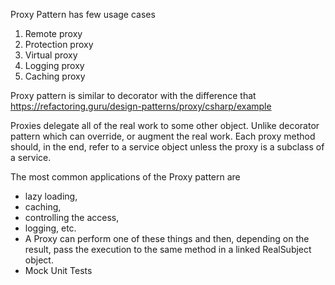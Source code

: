 ﻿Proxy Pattern has few usage cases
1) Remote proxy
2) Protection proxy
3) Virtual proxy
4) Logging proxy
5) Caching proxy

Proxy pattern is similar to decorator with the difference that
https://refactoring.guru/design-patterns/proxy/csharp/example

Proxies delegate all of the real work to some other object.
Unlike decorator pattern which can override, or augment the real work.
Each proxy method should, in the end, refer to a service object unless the proxy is a subclass of a service.

The most common applications of the Proxy pattern are
* lazy loading,
* caching,
* controlling the access,
* logging, etc.
* A Proxy can perform one of these things and then, depending on the result, pass the execution to the same method in a linked RealSubject object.
* Mock Unit Tests